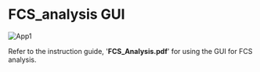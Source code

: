 # FCS_analysis GUI

![App1](https://github.com/ShivaniSemwal/FCS_analysis/assets/49102687/374bac5d-a392-4e9a-bcf9-a5a65afc7256)

Refer to the instruction guide, '**FCS_Analysis.pdf**' for using the GUI for FCS analysis. 

